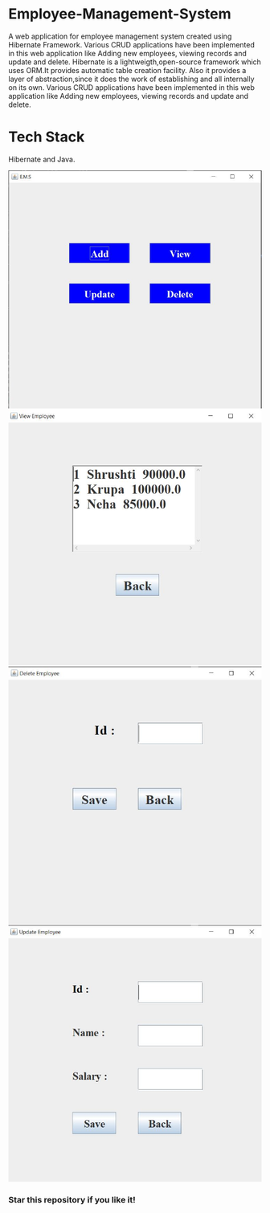 # Employee-Management-System
A web application for employee management system created using Hibernate Framework.
Various CRUD applications have been implemented in this web application like Adding new employees, viewing records and update and delete.
Hibernate is a lightweigth,open-source framework which uses ORM.It provides automatic table creation facility. Also it provides a layer of abstraction,since it does the work of establishing and all internally on its own.
Various CRUD applications have been implemented in this web application like Adding new employees, viewing records and update and delete.

# Tech Stack
Hibernate and Java.

![alt text](emp_img1.JPG)
![alt text](emp_img2.JPG)
![alt text](emp_img3.JPG)
![alt text](emp_img4.JPG)

### Star this repository if you like it!
